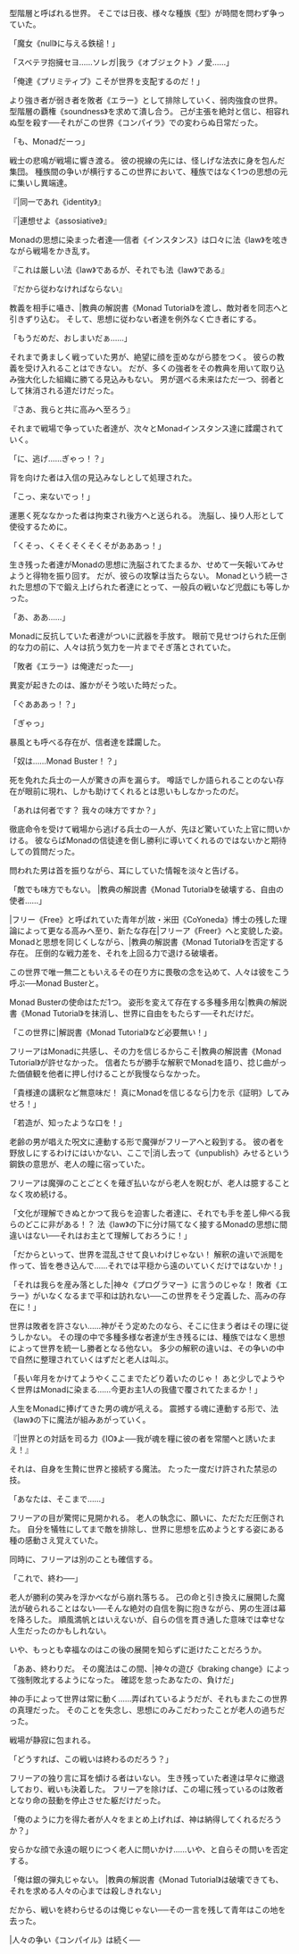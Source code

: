 型階層と呼ばれる世界。
そこでは日夜、様々な種族《型》が時間を問わず争っていた。

「魔女《null》に与える鉄槌！」

「スベテヲ抱擁セヨ……ソレガ|我ラ《オブジェクト》ノ愛……」

「俺達《プリミティブ》こそが世界を支配するのだ！」

より強き者が弱き者を敗者《エラー》として排除していく、弱肉強食の世界。
型階層の覇権《soundness》を求めて潰し合う。
己が主張を絶対と信じ、相容れぬ型を殺す──それがこの世界《コンパイラ》での変わらぬ日常だった。

「も、Monadだーっ」

戦士の悲鳴が戦場に響き渡る。
彼の視線の先には、怪しげな法衣に身を包んだ集団。
種族間の争いが横行するこの世界において、種族ではなく1つの思想の元に集いし異端達。

『|同一であれ《identity》』

『|連想せよ《assosiative》』

Monadの思想に染まった者達──信者《インスタンス》は口々に法《law》を呟きながら戦場をかき乱す。

『これは厳しい法《law》であるが、それでも法《law》である』

『だから従わなければならない』

教義を相手に囁き、|教典の解説書《Monad Tutorial》を渡し、敵対者を同志へと引きずり込む。
そして、思想に従わない者達を例外なく亡き者にする。

「もうだめだ、おしまいだぁ……」

それまで勇ましく戦っていた男が、絶望に顔を歪めながら膝をつく。
彼らの教義を受け入れることはできない。
だが、多くの強者をその教典を用いて取り込み強大化した組織に勝てる見込みもない。
男が選べる未来はただ一つ、弱者として抹消される道だけだった。

『さあ、我らと共に高みへ至ろう』

それまで戦場で争っていた者達が、次々とMonadインスタンス達に蹂躙されていく。

「に、逃げ……ぎゃっ！？」

背を向けた者は入信の見込みなしとして処理された。

「こっ、来ないでっ！」

運悪く死ななかった者は拘束され後方へと送られる。
洗脳し、操り人形として使役するために。

「くそっ、くそくそくそくそがあああっ！」

生き残った者達がMonadの思想に洗脳されてたまるか、せめて一矢報いてみせようと得物を振り回す。
だが、彼らの攻撃は当たらない。
Monadという統一された思想の下で鍛え上げられた者達にとって、一般兵の戦いなど児戯にも等しかった。

「あ、ああ……」

Monadに反抗していた者達がついに武器を手放す。
眼前で見せつけられた圧倒的な力の前に、人々は抗う気力を一片までそぎ落とされていた。

「敗者《エラー》は俺達だった──」

異変が起きたのは、誰かがそう呟いた時だった。

「ぐあああっ！？」

「ぎゃっ」

暴風とも呼べる存在が、信者達を蹂躙した。

「奴は……Monad Buster！？」

死を免れた兵士の一人が驚きの声を漏らす。
噂話でしか語られることのない存在が眼前に現れ、しかも助けてくれるとは思いもしなかったのだ。

「あれは何者です？
我々の味方ですか？」

徹底命令を受けて戦場から逃げる兵士の一人が、先ほど驚いていた上官に問いかける。
彼ならばMonadの信徒達を倒し勝利に導いてくれるのではないかと期待しての質問だった。

問われた男は首を振りながら、耳にしていた情報を淡々と告げる。

「敵でも味方でもない。
|教典の解説書《Monad Tutorial》を破壊する、自由の使者……」

|フリー《Free》と呼ばれていた青年が|故・米田《CoYoneda》博士の残した理論によって更なる高みへ至り、新たな存在|フリーア《Freer》へと変貌した姿。
Monadと思想を同じくしながら、|教典の解説書《Monad Tutorial》を否定する存在。
圧倒的な戦力差を、それを上回る力で退ける破壊者。

この世界で唯一無二ともいえるその在り方に畏敬の念を込めて、人々は彼をこう呼ぶ──Monad Busterと。

Monad Busterの使命はただ1つ。
姿形を変えて存在する多種多用な|教典の解説書《Monad Tutorial》を抹消し、世界に自由をもたらす──それだけだ。

「この世界に|解説書《Monad Tutorial》など必要無い！」

フリーアはMonadに共感し、その力を信じるからこそ|教典の解説書《Monad Tutorial》が許せなかった。
信者たちが勝手な解釈でMonadを語り、捻じ曲がった価値観を他者に押し付けることが我慢ならなかった。

「貴様達の講釈など無意味だ！
真にMonadを信じるなら|力を示《証明》してみせろ！」

「若造が、知ったような口を！」

老齢の男が唱えた呪文に連動する形で魔弾がフリーアへと殺到する。
彼の者を野放しにするわけにはいかない、ここで|消し去って《unpublish》みせるという鋼鉄の意思が、老人の瞳に宿っていた。

フリーアは魔弾のことごとくを薙ぎ払いながら老人を睨むが、老人は臆することなく攻め続ける。

「文化が理解できぬとかつて我らを迫害した者達に、それでも手を差し伸べる我らのどこに非がある！？
法《law》の下に分け隔てなく接するMonadの思想に間違いはない──それはお主とて理解しておろうに！」

「だからといって、世界を混乱させて良いわけじゃない！
解釈の違いで派閥を作って、皆を巻き込んで……それでは平穏から遠のいていくだけではないか！」

「それは我らを産み落とした|神々《プログラマー》に言うのじゃな！
敗者《エラー》がいなくなるまで平和は訪れない──この世界をそう定義した、高みの存在に！」

世界は敗者を許さない……神がそう定めたのなら、そこに住まう者はその理に従うしかない。
その理の中で多種多様な者達が生き残るには、種族ではなく思想によって世界を統一し勝者となる他ない。
多少の解釈の違いは、その争いの中で自然に整理されていくはずだと老人は叫ぶ。

「長い年月をかけてようやくここまでたどり着いたのじゃ！
あと少しでようやく世界はMonadに染まる……今更お主1人の我儘で覆されてたまるか！」

人生をMonadに捧げてきた男の魂が吼える。
震撼する魂に連動する形で、法《law》の下に魔法が組みあがっていく。

『|世界との対話を司る力《IO》よ──我が魂を糧に彼の者を常闇へと誘いたまえ！』

それは、自身を生贄に世界と接続する魔法。
たった一度だけ許された禁忌の技。

「あなたは、そこまで……」

フリーアの目が驚愕に見開かれる。
老人の執念に、願いに、ただただ圧倒された。
自分を犠牲にしてまで敵を排除し、世界に思想を広めようとする姿にある種の感動さえ覚えていた。

同時に、フリーアは別のことも確信する。

「これで、終わ──」

老人が勝利の笑みを浮かべながら崩れ落ちる。
己の命と引き換えに展開した魔法が破られることはない──そんな絶対の自信を胸に抱きながら、男の生涯は幕を降ろした。
順風満帆とはいえないが、自らの信を貫き通した意味では幸せな人生だったのかもしれない。

いや、もっとも幸福なのはこの後の展開を知らずに逝けたことだろうか。

「ああ、終わりだ。
その魔法はこの間、|神々の遊び《braking change》によって強制敗北するようになった。
確認を怠ったあなたの、負けだ」

神の手によって世界は常に動く……弄ばれているようだが、それもまたこの世界の真理だった。
そのことを失念し、思想にのみこだわったことが老人の過ちだった。

戦場が静寂に包まれる。

「どうすれば、この戦いは終わるのだろう？」

フリーアの独り言に耳を傾ける者はいない。
生き残っていた者達は早々に撤退しており、戦いも決着した。
フリーアを除けば、この場に残っているのは敗者となり命の鼓動を停止させた躯だけだった。

「俺のように力を得た者が人々をまとめ上げれば、神は納得してくれるだろうか？」

安らかな顔で永遠の眠りにつく老人に問いかけ……いや、と自らその問いを否定する。

「俺は銀の弾丸じゃない。
|教典の解説書《Monad Tutorial》は破壊できても、それを求める人々の心までは殺しきれない」

だから、戦いを終わらせるのは俺じゃない──その一言を残して青年はこの地を去った。

|人々の争い《コンパイル》は続く──
